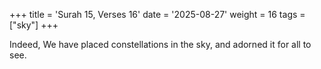 +++
title = 'Surah 15, Verses 16'
date = '2025-08-27'
weight = 16
tags = ["sky"]
+++

Indeed, We have placed constellations in the sky, and adorned it for all to see.